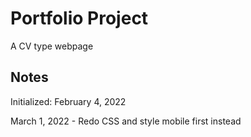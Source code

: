 # Portfolio Project

A CV type webpage 

## Notes ##
Initialized: February 4, 2022

March 1, 2022 - Redo CSS and style mobile first instead